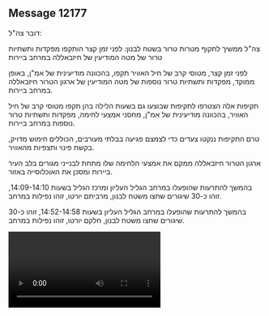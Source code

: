 ## Message 12177

דובר צה"ל:

צה"ל ממשיך לתקוף מטרות טרור בשטח לבנון: לפני זמן קצר הותקפו מפקדות ותשתיות טרור של מטה המודיעין של חיזבאללה במרחב ביירות

לפני זמן קצר, מטוסי קרב של חיל האוויר תקפו, בהכוונה מודיעינית של אמ"ן, באופן ממוקד, מפקדות ותשתיות טרור נוספות של מטה המודיעין של ארגון הטרור חיזבאללה במרחב ביירות.

תקיפות אלה הצטרפו לתקיפות שבוצעו גם בשעות הלילה בהן תקפו מטוסי קרב של חיל האוויר, בהכוונה מודיעינית של אמ"ן, מחסני אמצעי לחימה, מפקדות ותשתיות טרור נוספות במרחב ביירות.

טרם התקיפות ננקטו צעדים כדי לצמצם פגיעה בבלתי מעורבים, הכוללים חימוש מדויק, בקשת פינוי ותצפיות מהאוויר. 

ארגון הטרור חיזבאללה ממקם את אמצעי הלחימה שלו מתחת לבנייני מגורים בלב העיר ביירות ומסכן את האוכלוסייה באזור.

בהמשך להתרעות שהופעלו במרחב הגליל העליון ומרכז הגליל בשעות 14:09-14:10, זוהו כ-30 שיגורים שחצו משטח לבנון, מרביתם יורטו, זוהו נפילות במרחב.

בהמשך להתרעות שהופעלו במרחב הגליל העליון בשעות 14:52-14:58, זוהו כ-30 שיגורים שחצו משטח לבנון, חלקם יורטו, זוהו נפילות במרחב.

![Video](12177/12177_media.mp4)

